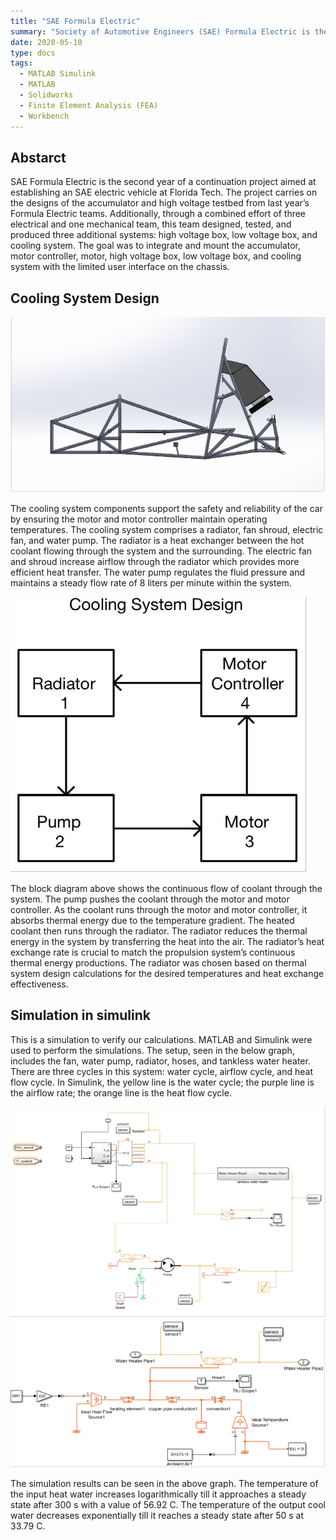 ```yaml
---
title: "SAE Formula Electric"
summary: "Society of Automotive Engineers (SAE) Formula Electric is the second year of a continuation project aimed at establishing an SAE electric vehicle at Florida Tech. The project carries on the designs of the accumulator and high voltage testbed from last year’s Formula Electric teams. Additionally, through a combined effort of three electrical and one mechanical team, this team designed, tested, and produced three additional systems: high voltage box, low voltage box, and cooling system. The goal was to integrate and mount the accumulator, motor controller, motor, high voltage box, low voltage box, and cooling system with the limited user interface on the chassis."
date: 2020-05-10
type: docs
tags:
  - MATLAB Simulink
  - MATLAB
  - Solidworks
  - Finite Element Analysis (FEA)
  - Workbench
---
```


## Abstarct

SAE Formula Electric is the second year of a continuation project aimed at establishing an SAE electric vehicle at Florida Tech. The project carries on the designs of the accumulator and high voltage testbed from last year’s Formula Electric teams. Additionally, through a combined effort of three electrical and one mechanical team, this team designed, tested, and produced three additional systems: high voltage box, low voltage box, and cooling system. The goal was to integrate and mount the accumulator, motor controller, motor, high voltage box, low voltage box, and cooling system with the limited user interface on the chassis.

## Cooling System Design

![FSAE](FSAE1.png "CAD of the cooling system")

The cooling system components support the safety and reliability of the car by ensuring the motor and motor controller maintain operating temperatures. The cooling system comprises a radiator, fan shroud, electric fan, and water pump. The radiator is a heat exchanger between the hot coolant flowing through the system and the surrounding. The electric fan and shroud increase airflow through the radiator which provides more efficient heat transfer. The water pump regulates the fluid pressure and maintains a steady flow rate of 8 liters per minute within the system.

![FSAE](FSAE2.png "Block Diagram of the cooling system")

The block diagram above shows the continuous flow of coolant through the system. The pump pushes the coolant through the motor and motor controller. As the coolant runs through the motor and motor controller, it absorbs thermal energy due to the temperature gradient. The heated coolant then runs through the radiator. The radiator reduces the thermal energy in the system by transferring the heat into the air. The radiator’s heat exchange rate is crucial to match the propulsion system’s continuous thermal energy productions. The radiator was chosen based on thermal system design calculations for the desired temperatures and heat exchange effectiveness.

## Simulation in simulink

This is a simulation to verify our calculations. MATLAB and Simulink were used to perform the simulations. The setup, seen in the below graph, includes the fan, water pump, radiator, hoses, and tankless water heater. There are three cycles in this system: water cycle, airflow cycle, and heat flow cycle. In Simulink, the yellow line is the water cycle; the purple line is the airflow rate; the orange line is the heat flow cycle. 

![FSAE](FSAE3.png "Result")
![FSAE](FSAE4.png "Result")

The simulation results can be seen in the above graph. The temperature of the input heat water increases logarithmically till it approaches a steady state after 300 s with a value of 56.92 C. The temperature of the output cool water decreases exponentially till it reaches a steady state after 50 s at 33.79 C.